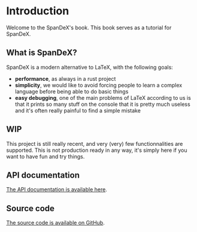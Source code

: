 # Introduction

Welcome to the SpanDeX's book. This book serves as a tutorial for SpanDeX.

## What is SpanDeX?

SpanDeX is a modern alternative to LaTeX, with the following goals:
  - **performance**, as always in a rust project
  - **simplicity**, we would like to avoid forcing people to learn a complex
    language before being able to do basic things
  - **easy debugging**, one of the main problems of LaTeX according to us is
    that it prints so many stuff on the console that it is pretty much useless
    and it's often really painful to find a simple mistake

## WIP

This project is still really recent, and very (very) few functionnalities are
supported. This is not production ready in any way, it's simply here if you
want to have fun and try things.

## API documentation

[The API documentation is available here](/spandex).

## Source code

[The source code is available on GitHub](https://github.com/tforgione/spandex).
